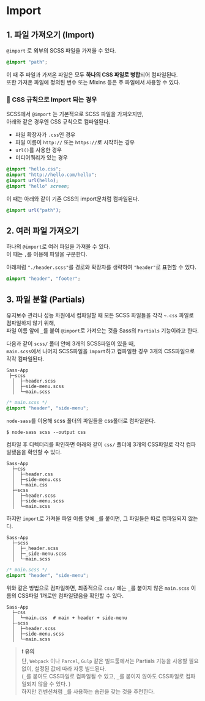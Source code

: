 # Import

## 1. 파일 가져오기 (Import)
`@import` 로 외부의 SCSS 파일을 가져올 수 있다.  
```css
@import "path";
```

이 때 주 파일과 가져온 파일은 모두 **하나의 CSS 파일로 병합**되어 컴파일된다.   
또한 가져온 파일에 정의된 변수 또는 Mixins 등은 주 파일에서 사용할 수 있다. 

### 📌 CSS 규칙으로 Import 되는 경우
SCSS에서 `@import` 는 기본적으로 SCSS 파일을 가져오지만,   
아래와 같은 경우엔 CSS 규칙으로 컴파일된다. 

- 파일 확장자가 `.css`인 경우 
- 파일 이름이 `http://` 또는 `https://`로 시작하는 경우
- `url()`를 사용한 경우
- 미디어쿼리가 있는 경우 

```css
@import "hello.css";
@import "http://hello.com/hello";
@import url(hello);
@import "hello" screen;
```

이 때는 아래와 같이 기존 CSS의 import문처럼 컴파일된다. 

```css
@import url("path");
```


## 2. 여러 파일 가져오기
하나의 `@import`로 여러 파일을 가져올 수 있다.    
이 때는 `,`를 이용해 파일을 구분한다.

아래처럼 `"./header.scss"`를 경로와 확장자를 생략하여 `"header"`로 표현할 수 있다.    

```css
@import "header", "footer";
```


## 3. 파일 분할 (Partials)
유지보수 관리나 성능 차원에서 컴파일할 때 모든 SCSS 파일들을 각각 `~.css` 파일로 컴파일하지 않기 위해,   
파일 이름 앞에 `_`를 붙여 `@import`로 가져오는 것을 Sass의 `Partials` 기능이라고 한다. 

다음과 같이 `scss/` 폴더 안에 3개의 SCSS파일이 있을 때,    
`main.scss`에서 나머지 SCSS파일을 `import`하고 컴파일한 경우 3개의 CSS파일으로 각각 컴파일된다. 

```
Sass-App
 ├─scss
  │  ├─header.scss
  │  ├─side-menu.scss
  │  └─main.scss
```

```css
/* main.scss */
@import "header", "side-menu";
```

`node-sass`를 이용해 scss 폴더의 파일들을 css폴더로 컴파일한다. 

```node
$ node-sass scss --output css
```

컴파일 후 디렉터리를 확인하면 아래와 같이 `css/` 폴더에 3개의 CSS파일로 각각 컴파일됐음을 확인할 수 있다. 

```
Sass-App
  ├─css
  │  ├─header.css
  │  ├─side-menu.css
  │  └─main.css
  ├─scss
  │  ├─header.scss
  │  ├─side-menu.scss
  │  └─main.scss
```

하지만 `import`로 가져올 파일 이름 앞에 `_`를 붙이면, 그 파일들은 따로 컴파일되지 않는다. 

```
Sass-App
  ├─scss
  │  ├─_header.scss
  │  ├─_side-menu.scss
  │  └─main.scss
```
```css
/* main.scss */
@import "header", "side-menu";
```

위와 같은 방법으로 컴파일하면, 최종적으로 `css/` 에는 `_`를 붙이지 않은 `main.scss` 이름의 CSS파일 1개로만 컴파일됐음을 확인할 수 있다. 

```
Sass-App
  ├─css
  │  └─main.css  # main + header + side-menu
  ├─scss
  │  ├─header.scss
  │  ├─side-menu.scss
  │  └─main.scss
```

> **❗ 유의**  
> 단, `Webpack` 이나 `Parcel`, `Gulp` 같은 빌드툴에서는 Partials 기능을 사용할 필요 없이, 설정된 값에 따라 자동 빌드된다.    
> (`_`를 붙여도 CSS파일로 컴파일될 수 있고, `_`를 붙이지 않아도 CSS파일로 컴파일되지 않을 수 있다. )   
> 하지만 컨벤션처럼 `_`를 사용하는 습관을 갖는 것을 추천한다.